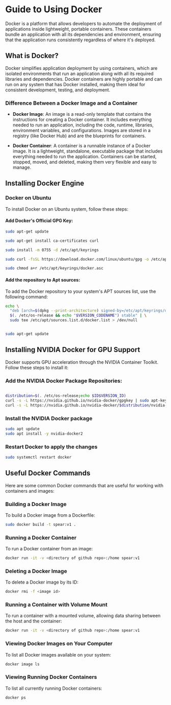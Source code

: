# Guide to Using Docker

Docker is a platform that allows developers to automate the deployment of applications inside lightweight, portable containers. These containers bundle an application with all its dependencies and environment, ensuring that the application runs consistently regardless of where it's deployed.

## What is Docker?

Docker simplifies application deployment by using containers, which are isolated environments that run an application along with all its required libraries and dependencies. Docker containers are highly portable and can run on any system that has Docker installed, making them ideal for consistent development, testing, and deployment.

### Difference Between a Docker Image and a Container

- **Docker Image**: An image is a read-only template that contains the instructions for creating a Docker container. It includes everything needed to run an application, including the code, runtime, libraries, environment variables, and configurations. Images are stored in a registry (like Docker Hub) and are the blueprints for containers.

- **Docker Container**: A container is a runnable instance of a Docker image. It is a lightweight, standalone, executable package that includes everything needed to run the application. Containers can be started, stopped, moved, and deleted, making them very flexible and easy to manage.

## Installing Docker Engine

### Docker on Ubuntu

To install Docker on an Ubuntu system, follow these steps:

#### Add Docker's Official GPG Key:

```bash
sudo apt-get update

sudo apt-get install ca-certificates curl

sudo install -m 0755 -d /etc/apt/keyrings

sudo curl -fsSL https://download.docker.com/linux/ubuntu/gpg -o /etc/apt/keyrings/docker.asc

sudo chmod a+r /etc/apt/keyrings/docker.asc
```

#### Add the repository to Apt sources:
To add the Docker repository to your system's APT sources list, use the following command:

```bash
echo \
  "deb [arch=$(dpkg --print-architecture) signed-by=/etc/apt/keyrings/docker.asc] https://download.docker.com/linux/ubuntu \
  $(. /etc/os-release && echo "$VERSION_CODENAME") stable" | \
  sudo tee /etc/apt/sources.list.d/docker.list > /dev/null


sudo apt-get update
```



## Installing NVIDIA Docker for GPU Support
Docker supports GPU acceleration through the NVIDIA Container Toolkit. Follow these steps to install it:

### Add the NVIDIA Docker Package Repositories:
```bash

distribution=$(. /etc/os-release;echo $ID$VERSION_ID)
curl -s -L https://nvidia.github.io/nvidia-docker/gpgkey | sudo apt-key add -
curl -s -L https://nvidia.github.io/nvidia-docker/$distribution/nvidia-docker.list | sudo tee /etc/apt/sources.list.d/nvidia-docker.list
```

### Install the NVIDIA Docker package
```bash
sudo apt update
sudo apt install -y nvidia-docker2
```

### Restart Docker to apply the changes
```bash
sudo systemctl restart docker
```

## Useful Docker Commands
Here are some common Docker commands that are useful for working with containers and images:

### Building a Docker Image
To build a Docker image from a Dockerfile:
```bash
sudo docker build -t spear:v1 .
```
### Running a Docker Container
To run a Docker container from an image:

```bash
docker run -it -v <directory of github repo>:/home spear:v1
```

### Deleting a Docker Image
To delete a Docker image by its ID:

```bash
docker rmi -f <image id>
```

### Running a Container with Volume Mount
To run a container with a mounted volume, allowing data sharing between the host and the container:

```bash
docker run -it -v <directory of github repo>:/home spear:v1
```

### Viewing Docker Images on Your Computer
To list all Docker images available on your system:

```bash
docker image ls
```

### Viewing Running Docker Containers
To list all currently running Docker containers:

```bash
docker ps
```

